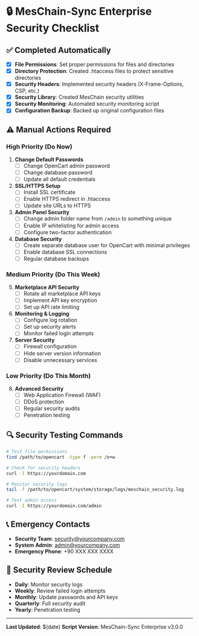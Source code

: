 # 🔒 MesChain-Sync Enterprise Security Checklist

## ✅ Completed Automatically

- [x] **File Permissions**: Set proper permissions for files and directories
- [x] **Directory Protection**: Created .htaccess files to protect sensitive directories
- [x] **Security Headers**: Implemented security headers (X-Frame-Options, CSP, etc.)
- [x] **Security Library**: Created MesChain security utilities
- [x] **Security Monitoring**: Automated security monitoring script
- [x] **Configuration Backup**: Backed up original configuration files

## ⚠️  Manual Actions Required

### High Priority (Do Now)

1. **Change Default Passwords**
   - [ ] Change OpenCart admin password
   - [ ] Change database password
   - [ ] Update all default credentials

2. **SSL/HTTPS Setup**
   - [ ] Install SSL certificate
   - [ ] Enable HTTPS redirect in .htaccess
   - [ ] Update site URLs to HTTPS

3. **Admin Panel Security**
   - [ ] Change admin folder name from `/admin` to something unique
   - [ ] Enable IP whitelisting for admin access
   - [ ] Configure two-factor authentication

4. **Database Security**
   - [ ] Create separate database user for OpenCart with minimal privileges
   - [ ] Enable database SSL connections
   - [ ] Regular database backups

### Medium Priority (Do This Week)

5. **Marketplace API Security**
   - [ ] Rotate all marketplace API keys
   - [ ] Implement API key encryption
   - [ ] Set up API rate limiting

6. **Monitoring & Logging**
   - [ ] Configure log rotation
   - [ ] Set up security alerts
   - [ ] Monitor failed login attempts

7. **Server Security**
   - [ ] Firewall configuration
   - [ ] Hide server version information
   - [ ] Disable unnecessary services

### Low Priority (Do This Month)

8. **Advanced Security**
   - [ ] Web Application Firewall (WAF)
   - [ ] DDoS protection
   - [ ] Regular security audits
   - [ ] Penetration testing

## 🔍 Security Testing Commands

```bash
# Test file permissions
find /path/to/opencart -type f -perm /o+w

# Check for security headers
curl -I https://yourdomain.com

# Monitor security logs
tail -f /path/to/opencart/system/storage/logs/meschain_security.log

# Test admin access
curl -I https://yourdomain.com/admin
```

## 📞 Emergency Contacts

- **Security Team**: security@yourcompany.com
- **System Admin**: admin@yourcompany.com
- **Emergency Phone**: +90 XXX XXX XXXX

## 📅 Security Review Schedule

- **Daily**: Monitor security logs
- **Weekly**: Review failed login attempts
- **Monthly**: Update passwords and API keys
- **Quarterly**: Full security audit
- **Yearly**: Penetration testing

---
**Last Updated**: $(date)
**Script Version**: MesChain-Sync Enterprise v3.0.0
